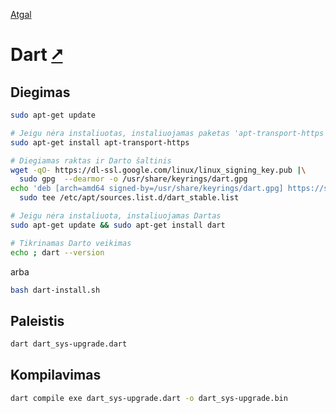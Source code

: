 [Atgal](./readme.md)

# Dart [&#x2B67;](https://dart.dev/)

## Diegimas

```bash
sudo apt-get update

# Jeigu nėra instaliuotas, instaliuojamas paketas 'apt-transport-https'
sudo apt-get install apt-transport-https

# Diegiamas raktas ir Darto šaltinis
wget -qO- https://dl-ssl.google.com/linux/linux_signing_key.pub |\
  sudo gpg  --dearmor -o /usr/share/keyrings/dart.gpg
echo 'deb [arch=amd64 signed-by=/usr/share/keyrings/dart.gpg] https://storage.googleapis.com/download.dartlang.org/linux/debian stable main' |\
  sudo tee /etc/apt/sources.list.d/dart_stable.list

# Jeigu nėra instaliuota, instaliuojamas Dartas 
sudo apt-get update && sudo apt-get install dart

# Tikrinamas Darto veikimas
echo ; dart --version
```

arba

```bash
bash dart-install.sh
```

## Paleistis

```bash
dart dart_sys-upgrade.dart
```

## Kompilavimas

```bash
dart compile exe dart_sys-upgrade.dart -o dart_sys-upgrade.bin
```
